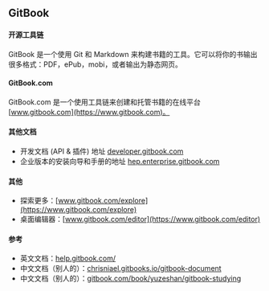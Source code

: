 ## GitBook

#### 开源工具链
GitBook 是一个使用 Git 和 Markdown 来构建书籍的工具。它可以将你的书输出很多格式：PDF，ePub，mobi，或者输出为静态网页。

#### GitBook.com
GitBook.com 是一个使用工具链来创建和托管书籍的在线平台 [www.gitbook.com](https://www.gitbook.com)。

#### 其他文档
* 开发文档 (API & 插件) 地址 [developer.gitbook.com](developer.gitbook.com)
* 企业版本的安装向导和手册的地址 [hep.enterprise.gitbook.com](hep.enterprise.gitbook.com)

#### 其他
* 探索更多：[www.gitbook.com/explore](https://www.gitbook.com/explore)
* 桌面编辑器：[www.gitbook.com/editor](https://www.gitbook.com/editor)

#### 参考
* 英文文档：[help.gitbook.com/](https://help.gitbook.com/)
* 中文文档（别人的）：[chrisniael.gitbooks.io/gitbook-document](https://chrisniael.gitbooks.io/gitbook-documentation/content/index.html)
* 中文文档（别人的）：[gitbook.com/book/yuzeshan/gitbook-studying](https://www.gitbook.com/book/yuzeshan/gitbook-studying/details)

